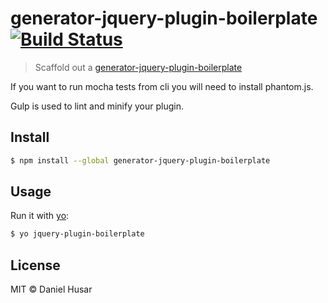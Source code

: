 # generator-jquery-plugin-boilerplate [![Build Status](https://travis-ci.org/danielhusar/generator-jquery-plugin-boilerplate.svg?branch=master)](https://travis-ci.org/danielhusar/generator-jquery-plugin-boilerplate)

> Scaffold out a [generator-jquery-plugin-boilerplate](https://github.com/danielhusar/generator-jquery-plugin-boilerplate)

If you want to run mocha tests from cli you will need to install phantom.js.

Gulp is used to lint and minify your plugin.

## Install

```sh
$ npm install --global generator-jquery-plugin-boilerplate
```


## Usage

Run it with [yo](https://github.com/yeoman/yo):

```sh
$ yo jquery-plugin-boilerplate
```


## License

MIT © Daniel Husar
